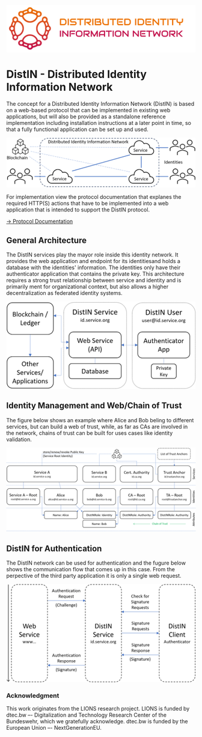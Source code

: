 ![DistIN](Art/DistIN_Logo_1024x256px.png)
# DistIN - Distributed Identity Information Network

The concept for a Distributed Identity Information Network (DistIN) is based on a web-based protocol that can be implemented in existing web applications, but will also be provided as a standalone reference implementation including installation instructions at a later point in time, so that a fully functional application can be set up and used.

![DistIN](figure_distin.png)

For implementation view the protocol documentation that explanes the required HTTP(S) actions that have to be implemented into a web application that is intended to support the DistIN protocol.

[-> Protocol Documentation](Protocol/README.md)


## General Architecture

The DistIN services play the mayor role inside this identity network. It provides the web application and endpoint for its identitiesand holds a database with the identities' information. The identities only have their authenticator application that contains the private key. This architecture requires a strong trust relationship between service and identity and is primarily ment for organizational context, but also allows a higher decentralization as federated identity systems.

![DistIN Architecture](figure_distin_architecture.png)


## Identity Management and Web/Chain of Trust

The figure below shows an example where Alice and Bob beling to different services, but can build a web of trust, while, as far as CAs are involved in the network, chains of trust can be built for uses cases like identity validation.

![DistIN System Architecture](figure_distin_architecturefull.png)


## DistIN for Authentication

The DistIN network can be used for authentication and the fugure below shows the communication flow that comes up in this case. From the perpective of the third party application it is only a single web request.

![DistIN Authentication](figure_distin_authentication.png)



### Acknowledgment
This work originates from the LIONS research project. LIONS is funded by dtec.bw –- Digitalization and Technology Research Center of the Bundeswehr, which we gratefully acknowledge. dtec.bw is funded by the European Union –- NextGenerationEU.
